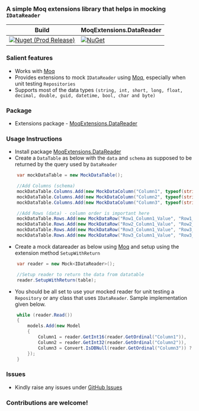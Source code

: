 ### A simple Moq extensions library that helps in mocking `IDataReader`

Build | MoqExtensions.DataReader |
--- | --- |
[![Nuget (Prod Release)](https://github.com/alfusinigoj/moq_datareader/actions/workflows/prod-release-pipeline.yml/badge.svg)](https://github.com/alfusinigoj/moq_datareader/actions/workflows/prod-release-pipeline.yml) | [![NuGet](https://img.shields.io/nuget/v/MoqExtensions.DataReader.svg?style=flat-square)](http://www.nuget.org/packages/MoqExtensions.DataReader)

### Salient features
- Works with [Moq](https://github.com/Moq/moq4/wiki/Quickstart)
- Provides extensions to mock `IDataReader` using [Moq](https://github.com/Moq/moq4/wiki/Quickstart), especially when unit testing `Repositories`
- Supports most of the data types `(string, int, short, long, float, decimal, double, guid, datetime, bool, char and byte)`

### Package
- Extensions package - [MoqExtensions.DataReader](https://www.nuget.org/packages/MoqExtensions.DataReader)

### Usage Instructions
- Install package [MoqExtensions.DataReader](https://www.nuget.org/packages/MoqExtensions.DataReader)
- Create a `DataTable` as below with the `data` and `schema` as supposed to be returned by the query used by `DataReader`
  
```c#
    var mockDataTable = new MockDataTable();

    //Add Columns (schema)
    mockDataTable.Columns.Add(new MockDataColumn("Column1", typeof(string)));
    mockDataTable.Columns.Add(new MockDataColumn("Column2", typeof(string)));
    mockDataTable.Columns.Add(new MockDataColumn("Column3", typeof(string), true));

    //Add Rows (data) - column order is important here
    mockDataTable.Rows.Add(new MockDataRow("Row1_Column1_Value", "Row1_Column2_Value", "Row1_Column3_Value",);
    mockDataTable.Rows.Add(new MockDataRow("Row2_Column1_Value", "Row2_Column2_Value", "Row2_Column3_Value",);
    mockDataTable.Rows.Add(new MockDataRow("Row3_Column1_Value", "Row3_Column2_Value", "Row3_Column3_Value",);
    mockDataTable.Rows.Add(new MockDataRow("Row3_Column1_Value", "Row3_Column2_Value", "Row3_Column3_Value",);
```

- Create a mock datareader as below using [Moq](https://github.com/Moq/moq4/wiki/Quickstart) and setup using the extension method `SetupWithReturn`
  
```c#
    var reader = new Mock<IDataReader>();

    //Setup reader to return the data from datatable
    reader.SetupWithReturn(table);
```

- You should be all set to use your mocked reader for unit testing a `Repository` or any class that uses `IDataReader`. Sample implementation given below.

```c#
    while (reader.Read())
    {
        models.Add(new Model
        {
            Column1 = reader.GetInt16(reader.GetOrdinal("Column1")),
            Column2 = reader.GetInt32(reader.GetOrdinal("Column2")),
            Column3 = Convert.IsDBNull(reader.GetOrdinal("Column3")) ? null : reader.GetString(reader.GetOrdinal("Column3")),
        });
    }   
```

### Issues
- Kindly raise any issues under [GitHub Issues](https://github.com/alfusinigoj/moq_datareader/issues)

### Contributions are welcome!


